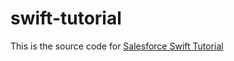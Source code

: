 # swift-tutorial
This is the source code for <a href="http://rajaraodv.github.io/salesforce-swift-tutorial/" target="_blank">Salesforce Swift Tutorial</a>